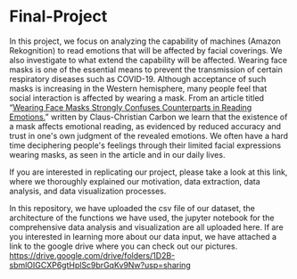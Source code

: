 # Final-Project

In this project, we focus on analyzing the capability of machines (Amazon Rekognition) to read emotions that will be affected by facial coverings. We also investigate to what extend the capability will be affected. Wearing face masks is one of the essential means to prevent the transmission of certain respiratory diseases such as COVID-19. Although acceptance of such masks is increasing in the Western hemisphere, many people feel that social interaction is affected by wearing a mask. From an article titled “[Wearing Face Masks Strongly Confuses Counterparts in Reading Emotions.](https://doi.org/10.3389/fpsyg.2020.566886)” written by  Claus-Christian Carbon we learn that the existence of a mask affects emotional reading, as evidenced by reduced accuracy and trust in one's own judgment of the revealed emotions. We often have a hard time deciphering people's feelings through their limited facial expressions wearing masks, as seen in the article and in our daily lives.

If you are interested in replicating our project, please take a look at this link, where we thoroughly explained our motivation, data extraction, data analysis, and data visualization processes.

In this repository, we have uploaded the csv file of our dataset, the architecture of the functions we have used, the jupyter notebook for the comprehensive data analysis and visualization are all uploaded here. If are you interested in learning more about our data input, we have attached a link to the google drive where you can check out our pictures. https://drive.google.com/drive/folders/1D2B-sbmlOIGCXP6gtHplSc9brGqKv9Nw?usp=sharing
